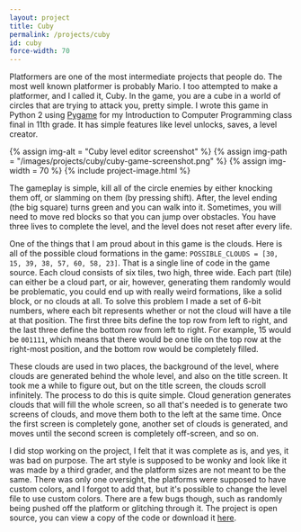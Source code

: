 ```yaml
---
layout: project
title: Cuby
permalink: /projects/cuby
id: cuby
force-width: 70
---
```

Platformers are one of the most intermediate projects that people do. The most well known platformer is probably Mario. I too attempted to make a platformer, and I called it, Cuby. In the game, you are a cube in a world of circles that are trying to attack you, pretty simple. I wrote this game in Python 2 using [Pygame](https://www.pygame.org/) for my Introduction to Computer Programming class final in 11th grade. It has simple features like level unlocks, saves, a level creator.

{% assign img-alt = "Cuby level editor screenshot" %}
{% assign img-path = "/images/projects/cuby/cuby-game-screenshot.png" %}
{% assign img-width = 70 %}
{% include project-image.html %}

The gameplay is simple, kill all of the circle enemies by either knocking them off, or slamming on them (by pressing shift). After, the level ending (the big square) turns green and you can walk into it. Sometimes, you will need to move red blocks so that you can jump over obstacles. You have three lives to complete the level, and the level does not reset after every life.

One of the things that I am proud about in this game is the clouds. Here is all of the possible cloud formations in the game: `POSSIBLE_CLOUDS = [30, 15, 39, 38, 57, 60, 58, 23]`. That is a single line of code in the game source. Each cloud consists of six tiles, two high, three wide. Each part (tile) can either be a cloud part, or air, however, generating them randomly would be problematic, you could end up with really weird formations, like a solid block, or no clouds at all. To solve this problem I made a set of 6-bit numbers, where each bit represents whether or not the cloud will have a tile at that position. The first three bits define the top row from left to right, and the last three define the bottom row from left to right. For example, 15 would be `001111`, which means that there would be one tile on the top row at the right-most position, and the bottom row would be completely filled.

These clouds are used in two places, the background of the level, where clouds are generated behind the whole level, and also on the title screen. It took me a while to figure out, but on the title screen, the clouds scroll infinitely. The process to do this is quite simple. Cloud generation generates clouds that will fill the whole screen, so all that's needed is to generate two screens of clouds, and move them both to the left at the same time. Once the first screen is completely gone, another set of clouds is generated, and moves until the second screen is completely off-screen, and so on.

I did stop working on the project, I felt that it was complete as is, and yes, it was bad on purpose. The art style is supposed to be wonky and look like it was made by a third grader, and the platform sizes are not meant to be the same. There was only one oversight, the platforms were supposed to have custom colors, and I forgot to add that, but it's possible to change the level file to use custom colors. There are a few bugs though, such as randomly being pushed off the platform or glitching through it. The project is open source, you can view a copy of the code or download it [here](https://github.com/ArkinSolomon/cuby).
